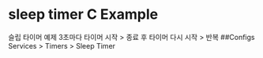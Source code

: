 # sleep timer C Example
슬립 타이머 예제
3초마다 타이머 시작 > 종료 후 타이머 다시 시작 > 반복
##Configs
Services > Timers > Sleep Timer
